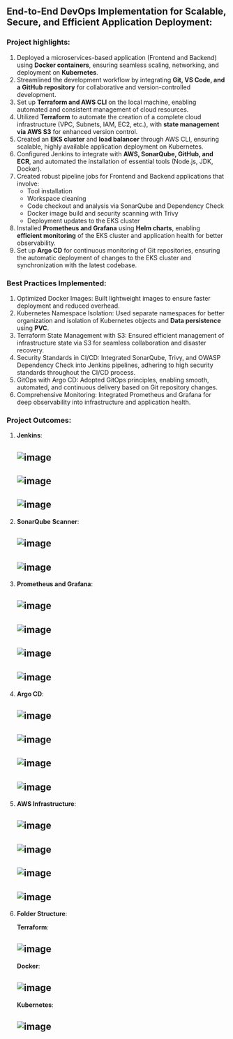 ## End-to-End DevOps Implementation for Scalable, Secure, and Efficient Application Deployment:


### Project highlights:

1. Deployed a microservices-based application (Frontend and Backend) using **Docker containers**, ensuring seamless scaling, networking, and deployment on **Kubernetes**.
2. Streamlined the development workflow by integrating **Git, VS Code, and a GitHub repository** for collaborative and version-controlled development.
3. Set up **Terraform and AWS CLI** on the local machine, enabling automated and consistent management of cloud resources.
4. Utilized **Terraform** to automate the creation of a complete cloud infrastructure (VPC, Subnets, IAM, EC2, etc.), with **state management via AWS S3** for enhanced version control.
5. Created an **EKS cluster** and **load balancer** through AWS CLI, ensuring scalable, highly available application deployment on Kubernetes.
6. Configured Jenkins to integrate with **AWS, SonarQube, GitHub, and ECR**, and automated the installation of essential tools (Node.js, JDK, Docker).
7. Created robust pipeline jobs for Frontend and Backend applications that involve:
    - Tool installation
    - Workspace cleaning
    - Code checkout and analysis via SonarQube and Dependency Check
    - Docker image build and security scanning with Trivy
    - Deployment updates to the EKS cluster
8. Installed **Prometheus and Grafana** using **Helm charts**, enabling **efficient monitoring** of the EKS cluster and application health for better observability.
9. Set up **Argo CD** for continuous monitoring of Git repositories, ensuring the automatic deployment of changes to the EKS cluster and synchronization with the latest codebase.

### Best Practices Implemented:

1. Optimized Docker Images: Built lightweight images to ensure faster deployment and reduced overhead.
2. Kubernetes Namespace Isolation: Used separate namespaces for better organization and isolation of Kubernetes objects and **Data persistence** using **PVC**.
3. Terraform State Management with S3: Ensured efficient management of infrastructure state via S3 for seamless collaboration and disaster recovery.
4. Security Standards in CI/CD: Integrated SonarQube, Trivy, and OWASP Dependency Check into Jenkins pipelines, adhering to high security standards throughout the CI/CD process.
5. GitOps with Argo CD: Adopted GitOps principles, enabling smooth, automated, and continuous delivery based on Git repository changes.
6. Comprehensive Monitoring: Integrated Prometheus and Grafana for deep observability into infrastructure and application health.

### Project Outcomes:

1. **Jenkins**:
   
      ![image](https://github.com/user-attachments/assets/4362135f-a439-4628-8a22-5ff408f155b1)
   ---
      ![image](https://github.com/user-attachments/assets/09482bb7-f7b8-4a27-97b4-b8f82fafcc77)
   ---
      ![image](https://github.com/user-attachments/assets/19c53883-7615-453c-b9a3-57190f69d443)
   ---

3. **SonarQube** **Scanner**:

      ![image](https://github.com/user-attachments/assets/54ad762a-8b97-498b-9edf-97b08765b1b6)
   ---
      ![image](https://github.com/user-attachments/assets/efa44f27-18eb-402e-9416-a5eea99bd7ec)
   ---

5. **Prometheus and Grafana**:

      ![image](https://github.com/user-attachments/assets/fdf0c04a-5e47-45f8-abb4-3b4a6dc3a54c)
   ---
      ![image](https://github.com/user-attachments/assets/e589e018-ec48-48de-aa4f-f11a85ab9828)
   ---
      ![image](https://github.com/user-attachments/assets/a36278cc-e351-4093-9673-c0071e8df5e6)
   ---
      ![image](https://github.com/user-attachments/assets/e963ee84-b97e-4d05-8257-f122a1557589)
   ---

7. **Argo CD**:

      ![image](https://github.com/user-attachments/assets/515d33df-23c2-4d26-8b0f-53067588023d)
   ---
      ![image](https://github.com/user-attachments/assets/6c85843b-934d-480d-966d-2560468f0819)
   ---
      ![image](https://github.com/user-attachments/assets/fdfa2301-9150-48e2-a593-99191be2fa3f)
   ---
      ![image](https://github.com/user-attachments/assets/5f0efc27-b411-4839-b7a4-4b1d75015d4e)
   ---

9. **AWS Infrastructure**:

      ![image](https://github.com/user-attachments/assets/f9a9923b-316c-4159-824d-d3fef32f7242)
   ---
      ![image](https://github.com/user-attachments/assets/75ac033e-5a06-4d42-91d1-5a72d756b6ef)
   ---
      ![image](https://github.com/user-attachments/assets/05661a20-118c-4479-af17-82ddad11b730)
   ---
      ![image](https://github.com/user-attachments/assets/62ac7b2e-4fba-4f41-97f0-02684fc24847)
   ---
   
11. **Folder Structure**:

    **Terraform**:

      ![image](https://github.com/user-attachments/assets/b06ddca2-4609-4cc0-9c84-02b4a52ae275)
      ---
      
    **Docker**:

      ![image](https://github.com/user-attachments/assets/df0c9bc0-ccd1-4474-8914-fa9f62e4d23d)
      ---

    **Kubernetes**:

      ![image](https://github.com/user-attachments/assets/ae721f06-ac23-4ab4-ac05-b034e3a78df8)
     ---
